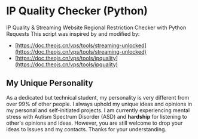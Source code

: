 # IP Quality Checker (Python)
IP Quality &amp; Streaming Website Regional Restriction Checker with Python Requests
This script was inspired by and modified by:
- [https://doc.theojs.cn/vps/tools/streaming-unlocked](https://doc.theojs.cn/vps/tools/streaming-unlocked)
- [https://doc.theojs.cn/vps/tools/ipquality](https://doc.theojs.cn/vps/tools/ipquality)

## My Unique Personality
As a dedicated but technical student, my personality is very different from over 99% of other people. I always uphold my unique ideas and opinions in my personal and self-initiated projects.
I am currently experiencing mental stress with Autism Spectrum Disorder (ASD) and **hardship** for listening to other's opinions and ideas.
However, you are still welcome to drop your ideas to Issues and my contacts.
Thanks for your understanding.

